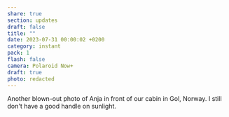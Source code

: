 ```yaml
---
share: true
section: updates
draft: false
title: ""
date: 2023-07-31 00:00:02 +0200
category: instant
pack: 1
flash: false
camera: Polaroid Now+
draft: true
photo: redacted
---
```


Another blown-out photo of Anja in front of our cabin in Gol, Norway. I still don't have a good handle on sunlight.
